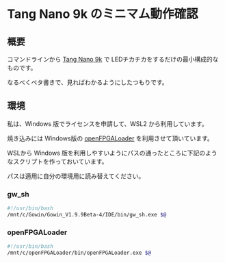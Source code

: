 # Tang Nano 9k のミニマム動作確認

## 概要
コマンドラインから [Tang Nano 9k](https://wiki.sipeed.com/hardware/en/tang/Tang-Nano-9K/Nano-9K.html) で
LEDチカチカをするだけの最小構成的なものです。

なるべくベタ書きで、見ればわかるようにしたつもりです。

## 環境

私は、Windows 版でライセンスを申請して、WSL2 から利用しています。

焼き込みには Windows版の [openFPGALoader](https://github.com/trabucayre/openFPGALoader) を利用させて頂いています。

WSLから Windows 版を利用しやすいようにパスの通ったところに下記のようなスクリプトを作っておいています。

パスは適用に自分の環境用に読み替えてください。

### gw_sh

```bash
#!/usr/bin/bash
/mnt/c/Gowin/Gowin_V1.9.9Beta-4/IDE/bin/gw_sh.exe $@
```

### openFPGALoader

```bash
#!/usr/bin/bash
/mnt/c/openFPGALoader/bin/openFPGALoader.exe $@
```

